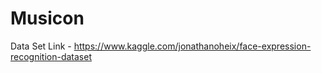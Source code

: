 # Musicon

Data Set Link - https://www.kaggle.com/jonathanoheix/face-expression-recognition-dataset

